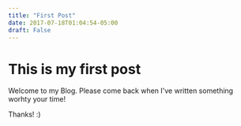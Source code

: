```yaml
---
title: "First Post"
date: 2017-07-18T01:04:54-05:00
draft: False
---
```



# This is my first post

Welcome to my Blog. Please come back when I've written something worhty your time!

Thanks! :)

